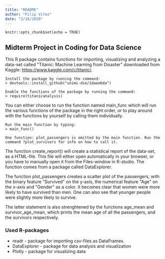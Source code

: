 ```yaml
---
title: "README"
author: "Filip Vitez"
date: "2/16/2020"
---
```


```{r setup, include=FALSE}
knitr::opts_chunk$set(echo = TRUE)
```

## Midterm Project in Coding for Data Science

This R package contains functions for importing, visualizing and analyzing a data-set called "Titanic: Machine Learning from Disaster" downloaded from Kaggle: https://www.kaggle.com/c/titanic/.

```
Install the package by running the command:
> devtools::install_github("unimi-dse/1daee6da")
```

```
Enable the functions of the package by running the command:
> require(titanicanalysis)
```

You can either choose to run the function named main_func which will run the various functions of the package in the right order, or to play around with the functions by yourself by calling them individually. 

```
Run the main function by typing:
> main_func()

One function: plot_passengers is omitted by the main function. Run the command ?plot_survivors for info on how to call it.
```

The function create_report() will create a statistical report of the data-set, as a HTML-file. This file will either open automatically in your browser, or you have to manually open it from the Files-window in R-studio. The function comes from a package called DataExplorer.

The function plot_passengers creates a scatter plot of the passengers, with the binary feature "Survived" on the y-axis, the numerical feature "Age" on the x-axis and "Gender" as a color. It becomes clear that women were more likely to have survived than men. One can also see that younger people were slightly more likely to survive.

The latter statement is also strenghtened by the functions age_mean and survivor_age_mean, which prints the mean age of all the passengers, and the survivors respectively.


### Used R-packages

* readr - package for importing csv-files as DataFrames.
* DataExplorer - package for data analysis and visualization
* Plotly - package for visualizing data
